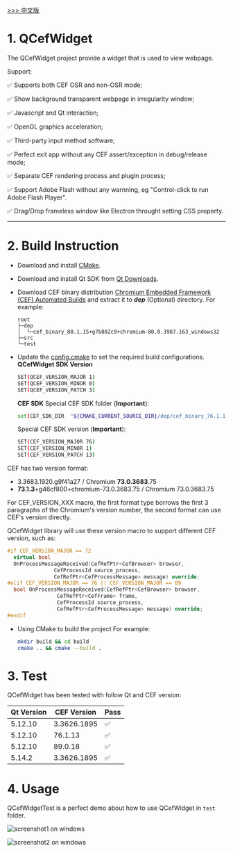 [ >>> 中文版](README_ch.md)

# 1. QCefWidget

The QCefWidget project provide a widget that is used to view webpage. 

Support:

✅ Supports both CEF OSR and non-OSR mode;

✅ Show background transparent webpage in irregularity window;

✅ Javascript and Qt interaction;

✅ OpenGL graphics acceleration;

✅ Third-party input method software;

✅ Perfect exit app without any CEF assert/exception in debug/release mode;

✅ Separate CEF rendering process and plugin process;

✅ Support Adobe Flash without any warnning, eg "Control-click to run Adobe Flash Player".

✅ Drag/Drop frameless window like Electron throught setting CSS property.

---


# 2. Build Instruction
- Download and install [CMake](https://cmake.org/).
- Download and install Qt SDK from [Qt Downloads](https://download.qt.io/archive/qt/).
- Download CEF binary distribution [Chromium Embedded Framework (CEF) Automated Builds](https://cef-builds.spotifycdn.com/index.html) and extract it to ***dep***   (Optional) directory.
  For example:
	```
	root
	├─dep
	│  └─cef_binary_80.1.15+g7b802c9+chromium-80.0.3987.163_windows32
	├─src
	└─test
	```
- Update the [config.cmake](config.cmake) to set the required build configurations.
  **QCefWidget SDK Version**
	```bash
	SET(QCEF_VERSION_MAJOR 1)
	SET(QCEF_VERSION_MINOR 0)
	SET(QCEF_VERSION_PATCH 3)
	```

  **CEF SDK** 
  Special CEF SDK folder (**Important**):
	```bash
	set(CEF_SDK_DIR  "${CMAKE_CURRENT_SOURCE_DIR}/dep/cef_binary_76.1.13+gf19c584+chromium-76.0.3809.132_windows32")
	```

  Special CEF SDK version (**Important**):
	```bash
	SET(CEF_VERSION_MAJOR 76)
	SET(CEF_VERSION_MINOR 1)
	SET(CEF_VERSION_PATCH 13)
	```

CEF has two version format:
- 3.3683.1920.g9f41a27 / Chromium **73.0.3683**.75
- **73.1.3**+g46cf800+chromium-73.0.3683.75 / Chromium 73.0.3683.75

For CEF_VERSION_XXX macro, the first format type borrows the first 3 paragraphs of the Chromium's version number, the second format can use CEF's version directly.

QCefWidget library will use these version macro to support different CEF version, such as:
``` c++
#if CEF_VERSION_MAJOR == 72
  virtual bool
  OnProcessMessageReceived(CefRefPtr<CefBrowser> browser,
			   CefProcessId source_process,
			   CefRefPtr<CefProcessMessage> message) override;
#elif CEF_VERSION_MAJOR == 76 || CEF_VERSION_MAJOR == 89
  bool OnProcessMessageReceived(CefRefPtr<CefBrowser> browser,
				CefRefPtr<CefFrame> frame,
				CefProcessId source_process,
				CefRefPtr<CefProcessMessage> message) override;
#endif
```


- Using CMake to build the project
  For example:
	```bash
	mkdir build && cd build
	cmake .. && cmake --build .
	```
# 3. Test
QCefWidget has been tested with follow Qt and CEF version:

|Qt Version|CEF Version|Pass|
|---|---|---|
|5.12.10|3.3626.1895|✅|
|5.12.10|76.1.13|✅|
|5.12.10|89.0.18|✅|
|5.14.2|3.3626.1895|✅|

# 4. Usage
QCefWidgetTest is a perfect demo about how to use QCefWidget in `test` folder.

![screenshot1 on windows](test/Screenshot/screenshot1.png)

![screenshot2 on windows](test/Screenshot/screenshot2.png)
